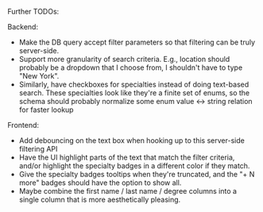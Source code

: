 Further TODOs:

Backend:

- Make the DB query accept filter parameters so that filtering can be truly server-side.
- Support more granularity of search criteria. E.g., location should probably be a dropdown that I choose from, I shouldn't have to type "New York".
- Similarly, have checkboxes for specialties instead of doing text-based search. These specialties look like they're a finite set of enums, so the schema should probably normalize some enum value <-> string relation for faster lookup

Frontend:

- Add debouncing on the text box when hooking up to this server-side filtering API
- Have the UI highlight parts of the text that match the filter criteria, and/or highlight the specialty badges in a different color if they match.
- Give the specialty badges tooltips when they're truncated, and the "+ N more" badges should have the option to show all.
- Maybe combine the first name / last name / degree columns into a single column that is more aesthetically pleasing.